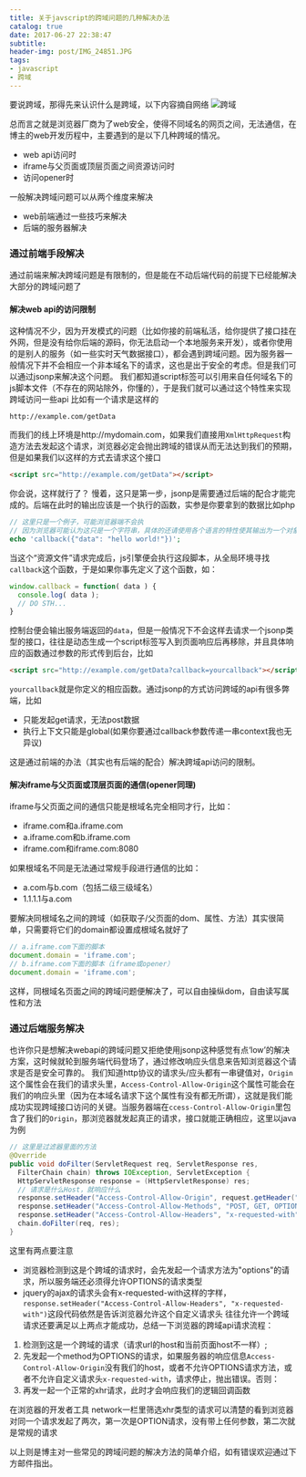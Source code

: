 ```yaml
---
title: 关于javscript的跨域问题的几种解决办法
catalog: true
date: 2017-06-27 22:38:47
subtitle:
header-img: post/IMG_24851.JPG
tags:
- javascript
- 跨域
---
```

			
要说跨域，那得先来认识什么是跨域，以下内容摘自网络
![跨域](20170627224652.jpg)

总而言之就是浏览器厂商为了web安全，使得不同域名的网页之间，无法通信，在博主的web开发历程中，主要遇到的是以下几种跨域的情况。
　　　
* web api访问时
* iframe与父页面或顶层页面之间资源访问时
* 访问opener时


一般解决跨域问题可以从两个维度来解决
* web前端通过一些技巧来解决
* 后端的服务器解决

### 通过前端手段解决
通过前端来解决跨域问题是有限制的，但是能在不动后端代码的前提下已经能解决大部分的跨域问题了
#### 解决web api的访问限制
这种情况不少，因为开发模式的问题（比如你接的前端私活，给你提供了接口挂在外网，但是没有给你后端的源码，你无法启动一个本地服务来开发），或者你使用的是别人的服务（如一些实时天气数据接口），都会遇到跨域问题。因为服务器一般情况下并不会相应一个非本域名下的请求，这也是出于安全的考虑。但是我们可以通过jsonp来解决这个问题。
我们都知道script标签可以引用来自任何域名下的js脚本文件（不存在的网站除外，你懂的），于是我们就可以通过这个特性来实现跨域访问一些api
比如有一个请求是这样的
```text
http://example.com/getData
```

而我们的线上环境是http://mydomain.com，如果我们直接用`XmlHttpRequest`构造方法去发起这个请求，浏览器必定会抛出跨域的错误从而无法达到我们的预期，但是如果我们以这样的方式去请求这个接口
```html
<script src="http://example.com/getData"></script>

```
你会说，这样就行了？ 慢着，这只是第一步，jsonp是需要通过后端的配合才能完成的。后端在此时的输出应该是一个执行的函数，实参是你要拿到的数据比如php
```php
// 这里只是一个例子，可能浏览器端不会执
// 因为浏览器可能认为这只是一个字符串，具体的还请使用各个语言的特性使其输出为一个对象
echo 'callback({"data": "hello world!"})';
```
当这个“资源文件”请求完成后，js引擎便会执行这段脚本，从全局环境寻找`callback`这个函数，于是如果你事先定义了这个函数，如：
```javascript
window.callback = function( data ) {
  console.log( data );
  // DO STH...
}
```
控制台便会输出服务端返回的`data`，但是一般情况下不会这样去请求一个jsonp类型的接口，往往是动态生成一个script标签写入到页面响应后再移除，并且具体响应的函数通过参数的形式传到后台，比如
```html
<script src="http://example.com/getData?callback=yourcallback"></script>

```
`yourcallback`就是你定义的相应函数。通过jsonp的方式访问跨域的api有很多弊端，比如

* 只能发起get请求，无法post数据
* 执行上下文只能是global(如果你要通过callback参数传递一串context我也无异议)

这是通过前端的办法（其实也有后端的配合）解决跨域api访问的限制。

#### 解决iframe与父页面或顶层页面的通信(opener同理)
iframe与父页面之间的通信只能是根域名完全相同才行，比如：
* iframe.com和a.iframe.com
* a.iframe.com和b.iframe.com
* iframe.com和iframe.com:8080

如果根域名不同是无法通过常规手段进行通信的比如：
* a.com与b.com（包括二级三级域名）
* 1.1.1.1与a.com

要解决同根域名之间的跨域（如获取子/父页面的dom、属性、方法）其实很简单，只需要将它们的domain都设置成根域名就好了
```javascript
// a.iframe.com下面的脚本
document.domain = 'iframe.com';
// b.iframe.com下面的脚本（iframe或opener）
document.domain = 'iframe.com';
```
这样，同根域名页面之间的跨域问题便解决了，可以自由操纵dom，自由读写属性和方法

### 通过后端服务解决
也许你只是想解决webapi的跨域问题又拒绝使用jsonp这种感觉有点‘low’的解决方案，这时候就轮到服务端代码登场了，通过修改响应头信息来告知浏览器这个请求是否是安全可靠的。
我们知道http协议的请求头/应头都有一串键值对，`Origin`这个属性会在我们的请求头里，`Access-Control-Allow-Origin`这个属性可能会在我们的响应头里（因为在本域名请求下这个属性有没有都无所谓），这就是我们能成功实现跨域接口访问的关键。当服务器端在`ccess-Control-Allow-Origin`里包含了我们的`Origin`，那浏览器就发起真正的请求，接口就能正确相应，这里以java为例
```java
// 这里是过滤器里面的方法
@Override  
public void doFilter(ServletRequest req, ServletResponse res,  
  FilterChain chain) throws IOException, ServletException {  
  HttpServletResponse response = (HttpServletResponse) res;  
  // 请求是什么Host，就响应什么
  response.setHeader("Access-Control-Allow-Origin", request.getHeader("Host"));  
  response.setHeader("Access-Control-Allow-Methods", "POST, GET, OPTIONS, DELETE");  
  response.setHeader("Access-Control-Allow-Headers", "x-requested-with");  
  chain.doFilter(req, res);  
}  
```
这里有两点要注意
* 浏览器检测到这是个跨域的请求时，会先发起一个请求方法为"options"的请求，所以服务端还必须得允许OPTIONS的请求类型
* jquery的ajax的请求头会有x-requested-with这样的字样，`response.setHeader("Access-Control-Allow-Headers", "x-requested-with")`这段代码依然是告诉浏览器允许这个自定义请求头
往往允许一个跨域请求还要满足以上两点才能成功，总结一下浏览器的跨域api请求流程：

1. 检测到这是一个跨域的请求（请求url的host和当前页面host不一样）;
2. 先发起一个method为OPTIONS的请求，如果服务器的响应信息`Access-Control-Allow-Origin`没有我们的host，或者不允许OPTIONS请求方法，或者不允许自定义请求头`x-requested-with`，请求停止，抛出错误。否则：
3. 再发一起一个正常的xhr请求，此时才会响应我们的逻辑回调函数

在浏览器的开发者工具 network一栏里筛选xhr类型的请求可以清楚的看到浏览器对同一个请求发起了两次，第一次是OPTION请求，没有带上任何参数，第二次就是常规的请求


以上则是博主对一些常见的跨域问题的解决方法的简单介绍，如有错误欢迎通过下方邮件指出。
